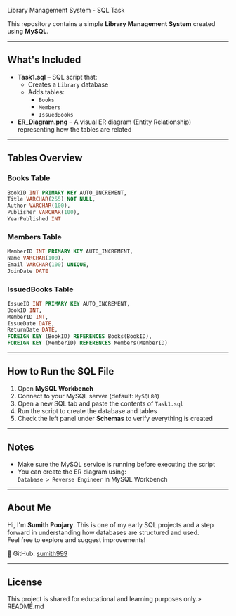 Library Management System - SQL Task

This repository contains a simple **Library Management System** created using **MySQL**.

---

## What's Included

- **Task1.sql** – SQL script that:
  - Creates a `Library` database
  - Adds tables:
    - `Books`
    - `Members`
    - `IssuedBooks`
- **ER_Diagram.png** – A visual ER diagram (Entity Relationship) representing how the tables are related

---

## Tables Overview

### Books Table
```sql
BookID INT PRIMARY KEY AUTO_INCREMENT,
Title VARCHAR(255) NOT NULL,
Author VARCHAR(100),
Publisher VARCHAR(100),
YearPublished INT
```

### Members Table
```sql
MemberID INT PRIMARY KEY AUTO_INCREMENT,
Name VARCHAR(100),
Email VARCHAR(100) UNIQUE,
JoinDate DATE
```

### IssuedBooks Table
```sql
IssueID INT PRIMARY KEY AUTO_INCREMENT,
BookID INT,
MemberID INT,
IssueDate DATE,
ReturnDate DATE,
FOREIGN KEY (BookID) REFERENCES Books(BookID),
FOREIGN KEY (MemberID) REFERENCES Members(MemberID)
```

---

## How to Run the SQL File

1. Open **MySQL Workbench**
2. Connect to your MySQL server (default: `MySQL80`)
3. Open a new SQL tab and paste the contents of `Task1.sql`
4. Run the script to create the database and tables
5. Check the left panel under **Schemas** to verify everything is created

---

## Notes

- Make sure the MySQL service is running before executing the script
- You can create the ER diagram using:  
  `Database > Reverse Engineer` in MySQL Workbench

---

## About Me

Hi, I'm **Sumith Poojary**. This is one of my early SQL projects and a step forward in understanding how databases are structured and used.  
Feel free to explore and suggest improvements!

🔗 GitHub: [sumith999](https://github.com/sumith999)

---

## License

This project is shared for educational and learning purposes only.> README.md
